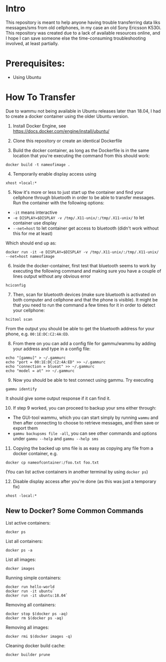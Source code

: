 # Intro

This repository is meant to help anyone having trouble transferring data liks messages/sms from old cellphones, in my case an old Sony Ericsson K530i. This repository was created due to a lack of available resources online, and I hope I can save someone else the time-consuming troubleshooting involved, at least partially.

# Prerequisites:
* Using Ubuntu

# How To Transfer

Due to wammu not being available in Ubuntu releases later than 18.04, I had to create a docker container using the older Ubuntu version.

1. Install Docker Engine, see https://docs.docker.com/engine/install/ubuntu/

2. Clone this repository or create an identical Dockerfile

3. Build the docker container, as long as the Dockerfile is in the same location that you're executing the command from this should work:
```
docker build -t nameofimage .
```

4. Temporarily enable display access using
```
xhost +local:*
```

5. Now it's more or less to just start up the container and find your cellphone through bluetooth in order to be able to transfer messages. Run the container with the following options:
- `-it` means interactive
- `-e DISPLAY=$DISPLAY -v /tmp/.X11-unix/:/tmp/.X11-unix/` to let container use display
- `--net=host` to let container get access to bluetooth (didn't work without this for me at least)

Which should end up as:
```
docker run -it -e DISPLAY=$DISPLAY -v /tmp/.X11-unix/:/tmp/.X11-unix/ --net=host nameofimage
```

6. Inside the docker-container, first test that bluetooth seems to work by executing the following command and making sure you have a couple of lines output without any obvious error
```
hciconfig
```

7. Then, scan for bluetooth devices (make sure bluetooth is activated on both computer and cellphone and that the phone is visible). It might be that you need to run the command a few times for it in order to detect your cellphone:
```
hcitool scan
```
From the output you should be able to get the bluetooth address for your phone, e.g. `00:1E:DC:C2:4A:ED`.

8. From there on you can add a config file for gammu/wammu by adding your address and type in a config file:
```
echo "[gammu]" > ~/.gammurc
echo "port = 00:1E:DC:C2:4A:ED" >> ~/.gammurc
echo "connection = blueat" >> ~/.gammurc
echo "model = at" >> ~/.gammurc
```

9. Now you should be able to test connect using gammu. Try executing
```
gammu identify
```
It should give some output response if it can find it.

10. If step 9 worked, you can proceed to backup your sms either through:
* The GUI-tool wammu, which you can start simply by running `wammu` and then after connecting to choose to retrieve messages, and then save or export them
* `gammu backupsms file -all`, you can see other commands and options under `gammu --help` and `gammu --help sms`

11. Copying the backed up sms file is as easy as copying any file from a docker container, e.g.
```
docker cp nameofcontainer:/foo.txt foo.txt
```
(You can list active containers in another terminal by using `docker ps`)

12. Disable display access after you're done (as this was just a temporary fix)
```
xhost -local:*
```


## New to Docker? Some Common Commands

List active containers:
```
docker ps
```

List all containers:
```
docker ps -a
```

List all images:
```
docker images
```

Running simple containers:
```
docker run hello-world
docker run -it ubuntu`
docker run -it ubuntu:18.04`
```

Removing all containers:
```
docker stop $(docker ps -aq)
docker rm $(docker ps -aq)
```

Removing all images:
```
docker rmi $(docker images -q)
```

Cleaning docker build cache:
```
docker builder prune
```
